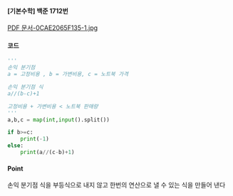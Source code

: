 #### [기본수학] 백준 1712번

[PDF 문서-0CAE2065F135-1.jpg](https://github.com/kub938/TIL/files/9421288/PDF.-0CAE2065F135-1.jpg)

#### 코드
```py
'''
손익 분기점
a = 고정비용 , b = 가변비용, c = 노트북 가격

손익 분기점 식
a//(b-c)+1

고정비용 + 가변비용 < 노트북 판매량
'''
a,b,c = map(int,input().split())

if b>=c:
    print(-1)
else:
    print(a//(c-b)+1)
```


#### Point
손익 분기점 식을 부등식으로 내지 않고 한번의 연산으로 낼 수 있는 식을 만들어 낸다

